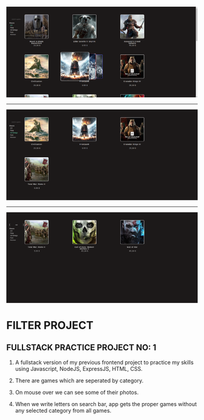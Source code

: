 ![example1](public/filterProject1.png)

<hr>

![example2](public/filterProject2.png)

<hr>

![example3](public/filterProject3.png)

# FILTER PROJECT

## FULLSTACK PRACTICE PROJECT NO: 1

1. A fullstack version of my previous frontend project to practice my skills using Javascript, NodeJS, ExpressJS, HTML, CSS.

2. There are games which are seperated by category.

3. On mouse over we can see some of their photos.

4. When we write letters on search bar, app gets the proper games without any selected category from all games.
